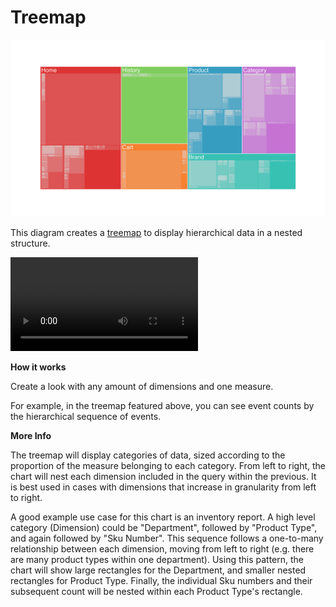 #  Treemap

![](treemap.png)

This diagram creates a [treemap](https://en.wikipedia.org/wiki/Treemapping) to display hierarchical data in a nested structure.

![](treemap.mov)

**How it works**

Create a look with any amount of dimensions and one measure.

For example, in the treemap featured above, you can see event counts by the hierarchical sequence of events.

**More Info**

The treemap will display categories of data, sized according to the proportion of the measure belonging to each category. From left to right, the chart will nest each dimension included in the query within the previous. It is best used in cases with dimensions that increase in granularity from left to right. 

A good example use case for this chart is an inventory report. A high level category (Dimension) could be "Department", followed by "Product Type", and again followed by "Sku Number". This sequence follows a one-to-many relationship between each dimension, moving from left to right (e.g. there are many product types within one department). Using this pattern, the chart will show large rectangles for the Department, and smaller nested rectangles for Product Type. Finally, the individual Sku numbers and their subsequent count will be nested within each Product Type's rectangle. 
